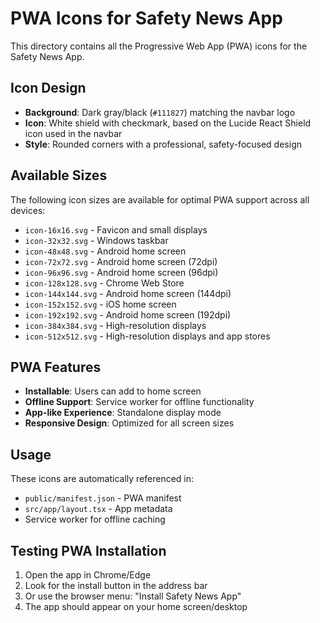 # PWA Icons for Safety News App

This directory contains all the Progressive Web App (PWA) icons for the Safety News App.

## Icon Design
- **Background**: Dark gray/black (`#111827`) matching the navbar logo
- **Icon**: White shield with checkmark, based on the Lucide React Shield icon used in the navbar
- **Style**: Rounded corners with a professional, safety-focused design

## Available Sizes
The following icon sizes are available for optimal PWA support across all devices:

- `icon-16x16.svg` - Favicon and small displays
- `icon-32x32.svg` - Windows taskbar
- `icon-48x48.svg` - Android home screen
- `icon-72x72.svg` - Android home screen (72dpi)
- `icon-96x96.svg` - Android home screen (96dpi)
- `icon-128x128.svg` - Chrome Web Store
- `icon-144x144.svg` - Android home screen (144dpi)
- `icon-152x152.svg` - iOS home screen
- `icon-192x192.svg` - Android home screen (192dpi)
- `icon-384x384.svg` - High-resolution displays
- `icon-512x512.svg` - High-resolution displays and app stores

## PWA Features
- **Installable**: Users can add to home screen
- **Offline Support**: Service worker for offline functionality
- **App-like Experience**: Standalone display mode
- **Responsive Design**: Optimized for all screen sizes

## Usage
These icons are automatically referenced in:
- `public/manifest.json` - PWA manifest
- `src/app/layout.tsx` - App metadata
- Service worker for offline caching

## Testing PWA Installation
1. Open the app in Chrome/Edge
2. Look for the install button in the address bar
3. Or use the browser menu: "Install Safety News App"
4. The app should appear on your home screen/desktop
